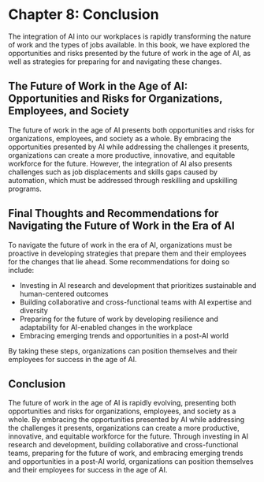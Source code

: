 Chapter 8: Conclusion
=====================

The integration of AI into our workplaces is rapidly transforming the nature of work and the types of jobs available. In this book, we have explored the opportunities and risks presented by the future of work in the age of AI, as well as strategies for preparing for and navigating these changes.

The Future of Work in the Age of AI: Opportunities and Risks for Organizations, Employees, and Society
------------------------------------------------------------------------------------------------------

The future of work in the age of AI presents both opportunities and risks for organizations, employees, and society as a whole. By embracing the opportunities presented by AI while addressing the challenges it presents, organizations can create a more productive, innovative, and equitable workforce for the future. However, the integration of AI also presents challenges such as job displacements and skills gaps caused by automation, which must be addressed through reskilling and upskilling programs.

Final Thoughts and Recommendations for Navigating the Future of Work in the Era of AI
-------------------------------------------------------------------------------------

To navigate the future of work in the era of AI, organizations must be proactive in developing strategies that prepare them and their employees for the changes that lie ahead. Some recommendations for doing so include:

* Investing in AI research and development that prioritizes sustainable and human-centered outcomes
* Building collaborative and cross-functional teams with AI expertise and diversity
* Preparing for the future of work by developing resilience and adaptability for AI-enabled changes in the workplace
* Embracing emerging trends and opportunities in a post-AI world

By taking these steps, organizations can position themselves and their employees for success in the age of AI.

Conclusion
----------

The future of work in the age of AI is rapidly evolving, presenting both opportunities and risks for organizations, employees, and society as a whole. By embracing the opportunities presented by AI while addressing the challenges it presents, organizations can create a more productive, innovative, and equitable workforce for the future. Through investing in AI research and development, building collaborative and cross-functional teams, preparing for the future of work, and embracing emerging trends and opportunities in a post-AI world, organizations can position themselves and their employees for success in the age of AI.

